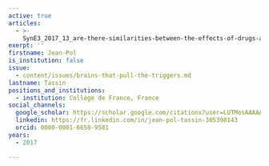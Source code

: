 ```yaml
---
active: true
articles:
  - >-
    SynE3_2017_13_are-there-similarities-between-the-effects-of-drugs-and-syndrome-e
exerpt: ''
firstname: Jean-Pol
is_institution: false
issue:
  - content/issues/brains-that-pull-the-triggers.md
lastname: Tassin
positions_and_institutions:
  - institution: Collège de France, France
social_channels:
  google_scholar: https://scholar.google.com/citations?user=LUTMosAAAAAJ&hl=fr
  linkedin: https://fr.linkedin.com/in/jean-pol-tassin-305398143
  orcid: 0000-0001-6658-9581
years:
  - 2017

---
```

